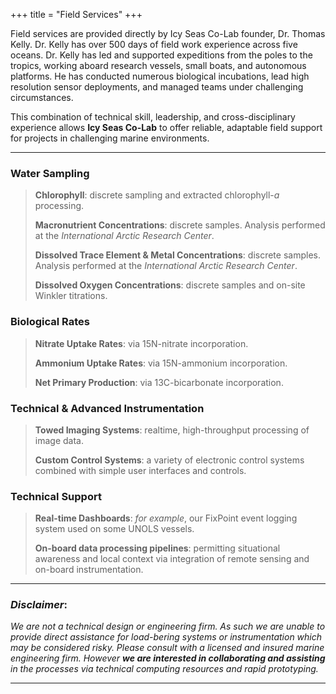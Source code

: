 +++
title = "Field Services"
+++

Field services are provided directly by Icy Seas Co-Lab founder, Dr. Thomas Kelly. Dr. Kelly has over 500 days of field work experience across five oceans. Dr. Kelly has led and supported expeditions from the poles to the tropics, working aboard research vessels, small boats, and autonomous platforms. He has conducted numerous biological incubations, lead high resolution sensor deployments, and managed teams under challenging circumstances.

This combination of technical skill, leadership, and cross-disciplinary experience allows **Icy Seas Co-Lab** to offer reliable, adaptable field support for projects in challenging marine environments.

---

### Water Sampling
> **Chlorophyll**: discrete sampling and extracted chlorophyll-*a* processing. 
>
> **Macronutrient Concentrations**: discrete samples. Analysis performed at the *International Arctic Research Center*.
>
> **Dissolved Trace Element & Metal Concentrations**: discrete samples. Analysis performed at the *International Arctic Research Center*.
>
> **Dissolved Oxygen Concentrations**: discrete samples and on-site Winkler titrations. 


### Biological Rates
> **Nitrate Uptake Rates**: via 15N-nitrate incorporation.
> 
> **Ammonium Uptake Rates**: via 15N-ammonium incorporation.
> 
> **Net Primary Production**: via 13C-bicarbonate incorporation.


### Technical & Advanced Instrumentation
> **Towed Imaging Systems**: realtime, high-throughput processing of image data.
> 
> **Custom Control Systems**: a variety of electronic control systems combined with simple user interfaces and controls.


### Technical Support
> **Real-time Dashboards**: *for example*, our FixPoint event logging system used on some UNOLS vessels.
> 
> **On-board data processing pipelines**: permitting situational awareness and local context via integration of remote sensing and on-board instrumentation. 


---
### *Disclaimer*:

*We are not a technical design or engineering firm. As such we are unable to provide direct assistance for load-bering systems or instrumentation which may be considered risky. Please consult with a licensed and insured marine engineering firm. However **we are interested in collaborating and assisting** in the processes via technical computing resources and rapid prototyping.*

---